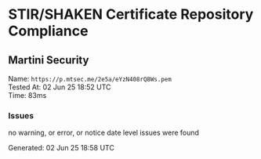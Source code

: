 # STIR/SHAKEN Certificate Repository Compliance

## Martini Security

Name: `https://p.mtsec.me/2e5a/eYzN408rQ8Ws.pem`\
Tested At: 02 Jun 25 18:52 UTC\
Time: 83ms

### Issues

no warning, or error, or notice date level issues were found

Generated: 02 Jun 25 18:58 UTC